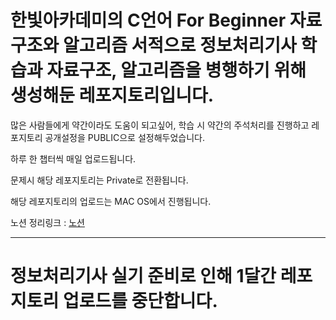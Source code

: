 # 한빛아카데미의 C언어 For Beginner 자료구조와 알고리즘 서적으로 정보처리기사 학습과 자료구조, 알고리즘을 병행하기 위해 생성해둔 레포지토리입니다.

많은 사람들에게 약간이라도 도움이 되고싶어, 학습 시 약간의 주석처리를 진행하고 레포지토리 공개설정을 PUBLIC으로 설정해두었습니다.

하루 한 챕터씩 매일 업로드됩니다.

문제시 해당 레포지토리는 Private로 전환됩니다.

해당 레포지토리의 업로드는 MAC OS에서 진행됩니다.

노션 정리링크 : [노션](https://band-chive-aa5.notion.site/C-For-Beginner-1ff700824ca08048a262f2da7efd77e4?pvs=74)

---

# 정보처리기사 실기 준비로 인해 1달간 레포지토리 업로드를 중단합니다.
